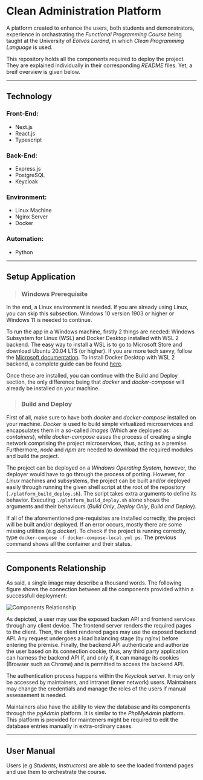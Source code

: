# Clean Administration Platform

A platform created to enhance the users, both students and demonstrators, experience in orchastrating the *Functional Programming Course* being taught at the University of *Eötvös Loránd*, in which *Clean Programming Language* is used.

This repository holds all the components required to deploy the project. They are explained individually in their corresponding *README* files. Yet, a breif overview is given below.

---

## Technology

### Front-End:
 - Next.js
 - React.js
 - Typescript

### Back-End:
 - Express.js
 - PostgreSQL
 - Keycloak

### Environment:
 - Linux Machine
 - Nginx Server
 - Docker

### Automation:
 - Python

---

## Setup Application

>### Windows Prerequisite

In the end, a Linux environment is needed. If you are already using Linux, you can skip this subsection. Windows 10 version 1903 or higher or Windows 11 is needed to continue.

To run the app in a Windows machine, firstly 2 things are needed: Windows Subsystem for Linux (WSL) and Docker Desktop installed with WSL 2 backend. The easy way to install a WSL is to go to Microsoft Store and download Ubuntu 20.04 LTS (or higher). If you are more tech savvy, follow the [Microsoft documentation](https://docs.microsoft.com/en-us/windows/wsl/install-manual#step-3---enable-virtual-machine-feature). To install Docker Desktop with WSL 2 backend, a complete guide can be found [here](https://docs.docker.com/desktop/windows/wsl/).

Once these are installed, you can continue with the Build and Deploy section, the only difference being that *docker* and *docker-compose* will already be installed on your machine.

>### Build and Deploy

First of all, make sure to have both *docker* and *docker-compose* installed on your machine. *Docker* is used to build simple virtualized microservices and encapsulates them in a so-called *images* (Which are deployed as *containers*), while *docker-compose* eases the process of creating a single network comprising the project microservices, thus, acting as a premise. Furthermore, *node* and *npm* are needed to download the required modules and build the project. 

The project can be deployed on a *Windows Operating System*, however, the deployer would have to go through the process of porting. However, for *Linux* machines and subsystems, the project can be built and/or deployed easily through running the given shell script at the root of the repository (`./platform_build_deploy.sh`). The script takes extra arguments to define its behavior. Executing `./platform_build_deploy.sh` alone shows the arguments and their behaviours (*Build Only*, *Deploy Only*, *Build and Deploy*).

If all of the aforementioned pre-requisites are installed correctly, the project will be built and/or deployed. If an error occurs, mostly there are some missing utilities (e.g *docker*). To check if the project is running correctly, type `docker-compose -f docker-compose-local.yml ps`. The previous command shows all the container and their status.

---

## Components Relationship
As said, a single image may describe a thousand words. The following figure shows the connection between all the components provided within a successfull deployment:

![Components Relationship](https://user-images.githubusercontent.com/48254077/173631223-57d96103-598c-4e5d-98c0-925c85a0c753.png)

As depicted, a user may use the exposed backen API and frontend services through any client device. The frontend server renders the required pages to the client. Then, the client rendered pages may use the exposed backend API. Any request undergoes a load balancing stage (by *nginx*) before entering the premise. Finally, the backend API authenticate and authorize the user based on its connection cookie, thus, any third party application can harness the backend API if, and only if, it can manage its cookies (Browser such as Chrome) and is permitted to access the backend API.

The authentication process happens within the *Keycloak* server. It may only be accessed by maintainers, and intranet (inner network) users. Maintainers may change the credentials and manage the roles of the users if manual assessement is needed.

Maintainers also have the ability to view the database and its components through the *pgAdmin* platform. It is similar to the *PhpMyAdmin* platform. This platform is provided for mainteners might be required to edit the database entries manually in extra-ordinary cases.

---

## User Manual

Users (e.g *Students*, *Instructors*) are able to see the loaded frontend pages and use them to orchestrate the course. 
